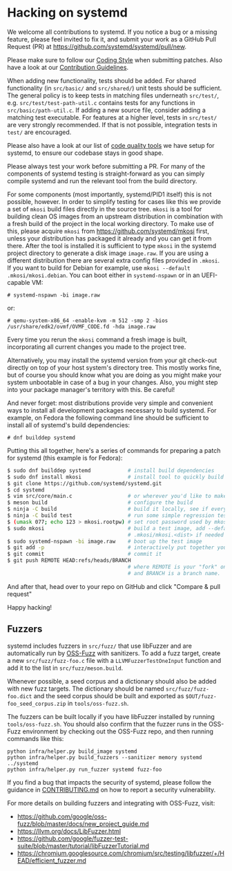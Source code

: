 # Hacking on systemd

We welcome all contributions to systemd. If you notice a bug or a missing
feature, please feel invited to fix it, and submit your work as a GitHub Pull
Request (PR) at https://github.com/systemd/systemd/pull/new.

Please make sure to follow our [Coding Style](CODING_STYLE.md) when submitting patches.
Also have a look at our [Contribution Guidelines](CONTRIBUTING.md).

When adding new functionality, tests should be added. For shared functionality
(in `src/basic/` and `src/shared/`) unit tests should be sufficient. The general
policy is to keep tests in matching files underneath `src/test/`,
e.g. `src/test/test-path-util.c` contains tests for any functions in
`src/basic/path-util.c`. If adding a new source file, consider adding a matching
test executable. For features at a higher level, tests in `src/test/` are very
strongly recommended. If that is not possible, integration tests in `test/` are
encouraged.

Please also have a look at our list of [code quality tools](CODE_QUALITY.md) we have setup for systemd,
to ensure our codebase stays in good shape.

Please always test your work before submitting a PR. For many of the components
of systemd testing is straight-forward as you can simply compile systemd and
run the relevant tool from the build directory.

For some components (most importantly, systemd/PID1 itself) this is not
possible, however. In order to simplify testing for cases like this we provide
a set of `mkosi` build files directly in the source tree. `mkosi` is a tool for
building clean OS images from an upstream distribution in combination with a
fresh build of the project in the local working directory. To make use of this,
please acquire `mkosi` from https://github.com/systemd/mkosi first, unless your
distribution has packaged it already and you can get it from there. After the
tool is installed it is sufficient to type `mkosi` in the systemd project
directory to generate a disk image `image.raw`. If you are using a different
distribution there are several extra config files provided in `.mkosi`. If you
want to build for Debian for example, use `mkosi --default
.mkosi/mkosi.debian`. You can boot either in `systemd-nspawn` or in an
UEFI-capable VM:

```
# systemd-nspawn -bi image.raw
```

or:

```
# qemu-system-x86_64 -enable-kvm -m 512 -smp 2 -bios /usr/share/edk2/ovmf/OVMF_CODE.fd -hda image.raw
```

Every time you rerun the `mkosi` command a fresh image is built, incorporating
all current changes you made to the project tree.

Alternatively, you may install the systemd version from your git check-out
directly on top of your host system's directory tree. This mostly works fine,
but of course you should know what you are doing as you might make your system
unbootable in case of a bug in your changes. Also, you might step into your
package manager's territory with this. Be careful!

And never forget: most distributions provide very simple and convenient ways to
install all development packages necessary to build systemd. For example, on
Fedora the following command line should be sufficient to install all of
systemd's build dependencies:

```
# dnf builddep systemd
```

Putting this all together, here's a series of commands for preparing a patch
for systemd (this example is for Fedora):

```sh
$ sudo dnf builddep systemd            # install build dependencies
$ sudo dnf install mkosi               # install tool to quickly build images
$ git clone https://github.com/systemd/systemd.git
$ cd systemd
$ vim src/core/main.c                  # or wherever you'd like to make your changes
$ meson build                          # configure the build
$ ninja -C build                       # build it locally, see if everything compiles fine
$ ninja -C build test                  # run some simple regression tests
$ (umask 077; echo 123 > mkosi.rootpw) # set root password used by mkosi
$ sudo mkosi                           # build a test image, add --default
                                       # .mkosi/mkosi.<dist> if needed
$ sudo systemd-nspawn -bi image.raw    # boot up the test image
$ git add -p                           # interactively put together your patch
$ git commit                           # commit it
$ git push REMOTE HEAD:refs/heads/BRANCH
                                       # where REMOTE is your "fork" on GitHub
                                       # and BRANCH is a branch name.
```

And after that, head over to your repo on GitHub and click "Compare & pull request"

Happy hacking!


## Fuzzers

systemd includes fuzzers in `src/fuzz/` that use libFuzzer and are automatically
run by [OSS-Fuzz](https://github.com/google/oss-fuzz) with sanitizers. To add a
fuzz target, create a new `src/fuzz/fuzz-foo.c` file with a `LLVMFuzzerTestOneInput`
function and add it to the list in `src/fuzz/meson.build`.

Whenever possible, a seed corpus and a dictionary should also be added with new
fuzz targets. The dictionary should be named `src/fuzz/fuzz-foo.dict` and the seed
corpus should be built and exported as `$OUT/fuzz-foo_seed_corpus.zip` in
`tools/oss-fuzz.sh`.

The fuzzers can be built locally if you have libFuzzer installed by running
`tools/oss-fuzz.sh`. You should also confirm that the fuzzer runs in the
OSS-Fuzz environment by checking out the OSS-Fuzz repo, and then running
commands like this:

```
python infra/helper.py build_image systemd
python infra/helper.py build_fuzzers --sanitizer memory systemd ../systemd
python infra/helper.py run_fuzzer systemd fuzz-foo
```

If you find a bug that impacts the security of systemd, please follow the
guidance in [CONTRIBUTING.md](CONTRIBUTING.md) on how to report a security vulnerability.

For more details on building fuzzers and integrating with OSS-Fuzz, visit:

- https://github.com/google/oss-fuzz/blob/master/docs/new_project_guide.md
- https://llvm.org/docs/LibFuzzer.html
- https://github.com/google/fuzzer-test-suite/blob/master/tutorial/libFuzzerTutorial.md
- https://chromium.googlesource.com/chromium/src/testing/libfuzzer/+/HEAD/efficient_fuzzer.md
